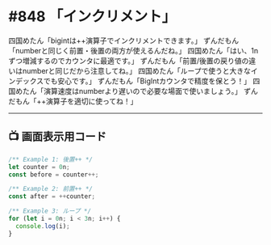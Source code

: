 # #848 「インクリメント」

四国めたん「bigintは++演算子でインクリメントできます。」
ずんだもん「numberと同じく前置・後置の両方が使えるんだね。」
四国めたん「はい、1nずつ増減するのでカウンタに最適です。」
ずんだもん「前置/後置の戻り値の違いはnumberと同じだから注意してね。」
四国めたん「ループで使うと大きなインデックスでも安心です。」
ずんだもん「BigIntカウンタで精度を保とう！」
四国めたん「演算速度はnumberより遅いので必要な場面で使いましょう。」
ずんだもん「++演算子を適切に使ってね！」

---

## 📺 画面表示用コード

```typescript
/** Example 1: 後置++ */
let counter = 0n;
const before = counter++;

/** Example 2: 前置++ */
const after = ++counter;

/** Example 3: ループ */
for (let i = 0n; i < 3n; i++) {
  console.log(i);
}
```
